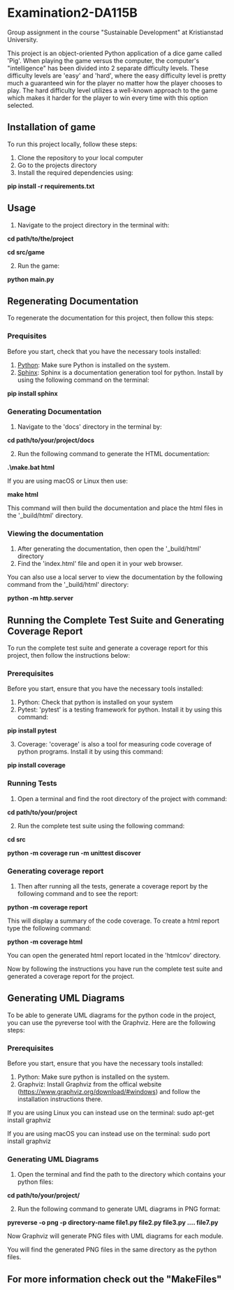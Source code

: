 # Examination2-DA115B
Group assignment in the course "Sustainable Development" at Kristianstad University.

This project is an object-oriented Python application of a dice game called 'Pig'. When playing the game versus the computer, the computer's "intelligence" has been divided into 2 separate difficulty levels. These difficulty levels are 'easy' and 'hard', where the easy difficulty level is pretty much a guaranteed win for the player no matter how the player chooses to play. The hard difficulty level utilizes a well-known approach to the game which makes it harder for the player to win every time with this option selected.

## Installation of game

To run this project locally, follow these steps:

1. Clone the repository to your local computer
2. Go to the projects directory
3. Install the required dependencies using:

**pip install -r requirements.txt**

## Usage

1. Navigate to the project directory in the terminal with:

**cd path/to/the/project**

**cd src/game**

2. Run the game:

**python main.py**






## Regenerating Documentation

To regenerate the documentation for this project, then follow this steps:

### Prequisites

Before you start, check that you have the necessary tools installed:

1. [Python](https://python.org/downloads/): Make sure Python is installed on the system.
2. [Sphinx](https://www.sphinx-doc.org/): Sphinx is a documentation generation tool for python. Install by using the following command on the terminal:

**pip install sphinx**

### Generating Documentation

1. Navigate to the 'docs' directory in the terminal by:

**cd path/to/your/project/docs**

2. Run the following command to generate the HTML documentation:

**.\make.bat html**

If you are using macOS or Linux then use:

**make html**

This command will then build the documentation and place the html files in the '_build/html' directory.

### Viewing the documentation

1. After generating the documentation, then open the '_build/html' directory
2. Find the 'index.html' file and open it in your web browser.

You can also use a local server to view the documentation by the following command from the '_build/html' directory:

**python -m http.server**







## Running the Complete Test Suite and Generating Coverage Report

To run the complete test suite and generate a coverage report for this project, then follow the instructions below:

### Prerequisites

Before you start, ensure that you have the necessary tools installed:

1. Python: Check that python is installed on your system
2. Pytest: 'pytest' is a testing framework for python. Install it by using this command:

**pip install pytest**


3. Coverage: 'coverage' is also a tool for measuring code coverage of python programs. Install it by using this command:

**pip install coverage**

### Running Tests

1. Open a terminal and find the root directory of the project with command:

**cd path/to/your/project**

2. Run the complete test suite using the following command:

**cd src**

**python -m coverage run -m unittest discover**

### Generating coverage report

1. Then after running all the tests, generate a coverage report by the following command and to see the report:

**python -m coverage report**

This will display a summary of the code coverage. To create a html report type the following command:

**python -m coverage html**


You can open the generated html report located in the 'htmlcov' directory.

Now by following the instructions you have run the complete test suite and generated a coverage report for the project.





## Generating UML Diagrams

To be able to generate UML diagrams for the python code in the project, you can use the pyreverse tool with the Graphviz. Here are the following steps:

### Prerequisites

Before you start, ensure that you have the necessary tools installed:

1. Python: Make sure python is installed on the system.
2. Graphviz: Install Graphviz from the offical website (https://www.graphviz.org/download/#windows) and follow the installation instructions there.

If you are using Linux you can instead use on the terminal: sudo apt-get install graphviz

If you are using macOS you can instead use on the terminal: sudo port install graphviz


### Generating UML Diagrams

1. Open the terminal and find the path to the directory which contains your python files:

**cd path/to/your/project/**


2. Run the following command to generate UML diagrams in PNG format:

**pyreverse -o png -p directory-name file1.py file2.py file3.py .... file7.py**

Now Graphviz will generate PNG files with UML diagrams for each module.

You will find the generated PNG files in the same directory as the python files.


## For more information check out the "MakeFiles"

